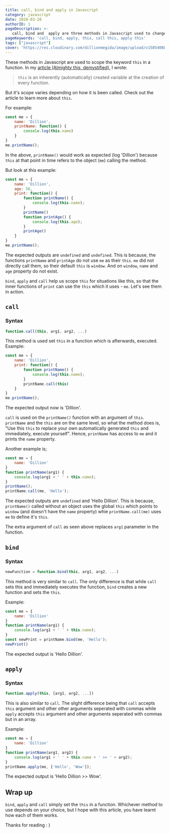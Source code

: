```yaml
---
title: call, bind and apply in Javascript
category: javascript
date: 2020-03-28
authorID: 1
pageDescription: >-
   call, bind and  apply are three methods in Javascript used to change the scope of this variable in a function.
pageKeywords: 'call, bind, apply, this, call this, apply this'
tags: ["javascript"]
cover: 'https://res.cloudinary.com/dillionmegida/image/upload/v1585408872/images/thewebfor5/call_bind_apply_ujjhbs.png'
---
```


These methods in Javascript are used to scope the keyword `this` in a function. In my [article (Almighty this, demystified)](https://dillionmegida.com/p/this-demystified), I wrote:

> `this` is an inherently (automatically) created variable at the creation of every function.

But it's scope varies depending on how it is been called. Check out the article to learn more about `this`.

For example:

```js
const me = {
    name: 'Dillion',
    printName: function() {
        console.log(this.name)
    }
}
me.printName();
```

In the above, `printName()` would work as expected (log 'Dillion') because `this` at that point in time refers to the object (`me`) calling the method.

But look at this example:

```js
const me = {
    name: 'Dillion',
    age: 56,
    print: function() {
        function printName() {
            console.log(this.name);
        }
        printName()
        function printAge() {
            console.log(this.age);
        }
        printAge()
    }
}
me.printName();
```

The expected outputs are `undefined` and `undefined`. This is because, the functions `printName` and `printAge` do not use `me` as their `this`. `me` did not directly call them, so their default `this` is `window`. And on `window`, `name` and `age` property do not exist.

`bind`, `apply` and `call` help us scope `this` for situations like this, so that the inner functions of `print` can use the `this` which it uses - `me`. Let's see them in action.

## `call`

### Syntax

```js
function.call(this, arg1, arg2, ...)
```

This method is used set `this` in a function which is afterwards, executed. Example:

```js
const me = {
    name: 'Dillion',
    print: function() {
        function printName() {
            console.log(this.name);
        }
        printName.call(this)
    }
}
me.printName();
```

The expected output now is 'Dillion'.

`call` is used on the `printName()` function with an argument of `this`. `printName` and the `this` are on the same level, so what the method does is, "Use this `this` to replace your own automatically generated `this` and immediately, execute yourself". Hence, `printName` has access to `me` and it prints the `name` property.

Another example is;

```js
const me = {
    name: 'Dillion'
}
function printName(arg1) {
    console.log(arg1 + ' ' + this.name);
}
printName();
printName.call(me, 'Hello');
```

The expected outputs are `undefined` and 'Hello Dillion'. This is because, `printName()` called without an object uses the global `this` which points to `window` (and doesn't have the `name` property) whie `printName.call(me)` uses `me` to define it's `this`.

The extra argument of `call` as seen above replaces `arg1` parameter in the function.

## `bind`

### Syntax

```js
newFunction = function.bind(this, arg1, arg2, ...)
```

This method is very similar to `call`. The only difference is that while `call` sets this and immediately executes the function, `bind` creates a new function and sets the `this`.

Example:

```js
const me = {
    name: 'Dillion'
}
function printName(arg1) {
    console.log(arg1 + ' ' + this.name);
}
const newPrint = printName.bind(me, 'Hello');
newPrint()
```

The expected output is 'Hello Dillion'.

## `apply`

### Syntax

```js
function.apply(this, [arg1, arg2, ...])
```

This is also similar to `call`. The slight difference being that `call` accepts `this` argument and other other arguments seperated with commas while `apply` accepts `this` argument and other arguments seperated with commas but in an array.

Example:

```js
const me = {
    name: 'Dillion'
}
function printName(arg1, arg2) {
    console.log(arg1 + ' ' + this.name + ' >> ' + arg2);
}
printName.apply(me, ['Hello', 'Wow']);
```

The expected output is 'Hello Dillion >> Wow'.

## Wrap up

`bind`, `apply` and `call` simply set the `this` in a function. Whichever method to use depends on your choice, but I hope with this article, you have learnt how each of them works.

Thanks for reading : )
